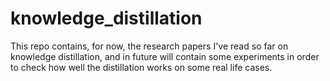 # knowledge_distillation

This repo contains, for now, the research papers I've read so far on knowledge distillation, and in future will contain some experiments in order to check how well the distillation works on some real life cases.
